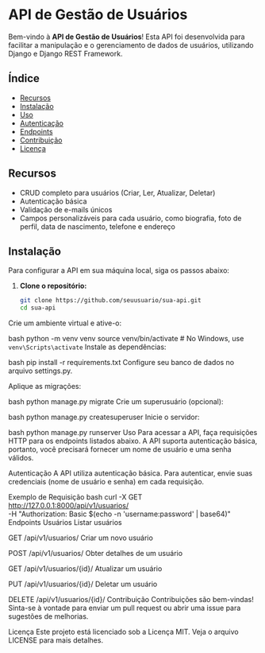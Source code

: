 # API de Gestão de Usuários

Bem-vindo à **API de Gestão de Usuários**! Esta API foi desenvolvida para facilitar a manipulação e o gerenciamento de dados de usuários, utilizando Django e Django REST Framework.

## Índice

- [Recursos](#recursos)
- [Instalação](#instalação)
- [Uso](#uso)
- [Autenticação](#autenticação)
- [Endpoints](#endpoints)
- [Contribuição](#contribuição)
- [Licença](#licença)

## Recursos

- CRUD completo para usuários (Criar, Ler, Atualizar, Deletar)
- Autenticação básica
- Validação de e-mails únicos
- Campos personalizáveis para cada usuário, como biografia, foto de perfil, data de nascimento, telefone e endereço

## Instalação

Para configurar a API em sua máquina local, siga os passos abaixo:

1. **Clone o repositório:**
   ```bash
   git clone https://github.com/seuusuario/sua-api.git
   cd sua-api
Crie um ambiente virtual e ative-o:

bash
python -m venv venv
source venv/bin/activate  # No Windows, use `venv\Scripts\activate`
Instale as dependências:

bash
pip install -r requirements.txt
Configure seu banco de dados no arquivo settings.py.

Aplique as migrações:

bash
python manage.py migrate
Crie um superusuário (opcional):

bash
python manage.py createsuperuser
Inicie o servidor:

bash
python manage.py runserver
Uso
Para acessar a API, faça requisições HTTP para os endpoints listados abaixo. A API suporta autenticação básica, portanto, você precisará fornecer um nome de usuário e uma senha válidos.

Autenticação
A API utiliza autenticação básica. Para autenticar, envie suas credenciais (nome de usuário e senha) em cada requisição.

Exemplo de Requisição
bash
curl -X GET http://127.0.0.1:8000/api/v1/usuarios/ \
     -H "Authorization: Basic $(echo -n 'username:password' | base64)"
Endpoints
Usuários
Listar usuários

GET /api/v1/usuarios/
Criar um novo usuário

POST /api/v1/usuarios/
Obter detalhes de um usuário

GET /api/v1/usuarios/{id}/
Atualizar um usuário

PUT /api/v1/usuarios/{id}/
Deletar um usuário

DELETE /api/v1/usuarios/{id}/
Contribuição
Contribuições são bem-vindas! Sinta-se à vontade para enviar um pull request ou abrir uma issue para sugestões de melhorias.

Licença
Este projeto está licenciado sob a Licença MIT. Veja o arquivo LICENSE para mais detalhes.
